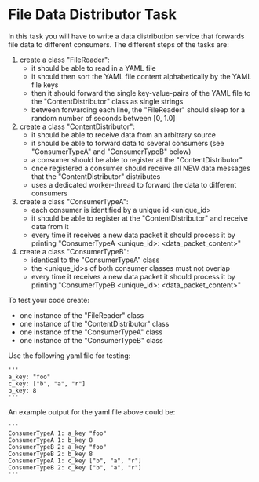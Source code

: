 # File Data Distributor Task

In this task you will have to write a data distribution service that forwards file data to different consumers. The different steps of the tasks are:

1. create a class "FileReader":
    * it should be able to read in a YAML file
    * it should then sort the YAML file content alphabetically by the YAML file keys
    * then it should forward the single key-value-pairs of the YAML file to the "ContentDistributor" class as single strings
    * between forwarding each line, the "FileReader" should sleep for a random number of seconds between [0, 1.0]
2. create a class "ContentDistributor":
    * it should be able to receive data from an arbitrary source
    * it should be able to forward data to several consumers (see "ConsumerTypeA" and "ConsumerTypeB" below)
    * a consumer should be able to register at the "ContentDistributor"
    * once registered a consumer should receive all NEW data messages that the "ContentDistributor" distributes
    * uses a dedicated worker-thread to forward the data to different consumers
3. create a class "ConsumerTypeA":
    * each consumer is identified by a unique id <unique_id>
    * it should be able to register at the "ContentDistributor" and receive data from it
    * every time it receives a new data packet it should process it by printing "ConsumerTypeA <unique_id>:  <data_packet_content>"
4. create a class "ConsumerTypeB":
    * identical to the "ConsumerTypeA" class
    * the <unique_id>s of both consumer classes must not overlap
    * every time it receives a new data packet it should process it by printing "ConsumerTypeB <unique_id>: <data_packet_content>"


To test your code create:
* one instance of the "FileReader" class
* one instance of the "ContentDistributor" class
* one instance of the "ConsumerTypeA" class
* one instance of the "ConsumerTypeB" class


Use the following yaml file for testing:
```
'''   
a_key: "foo"
c_key: ["b", "a", "r"]
b_key: 8
'''
```

An example output for the yaml file above could be:
```
'''
ConsumerTypeA 1: a_key "foo"
ConsumerTypeA 1: b_key 8
ConsumerTypeB 2: a_key "foo"
ConsumerTypeB 2: b_key 8
ConsumerTypeA 1: c_key ["b", "a", "r"]
ConsumerTypeB 2: c_key ["b", "a", "r"]
'''
```

